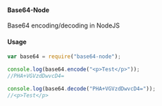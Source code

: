 #### Base64-Node
Base64 encoding/decoding in NodeJS

#### Usage

```js
var base64 = require("base64-node");

console.log(base64.encode("<p>Test</p>"));
//PHA+VGVzdDwvcD4=

console.log(base64.decode("PHA+VGVzdDwvcD4="));
//<p>Test</p>

```